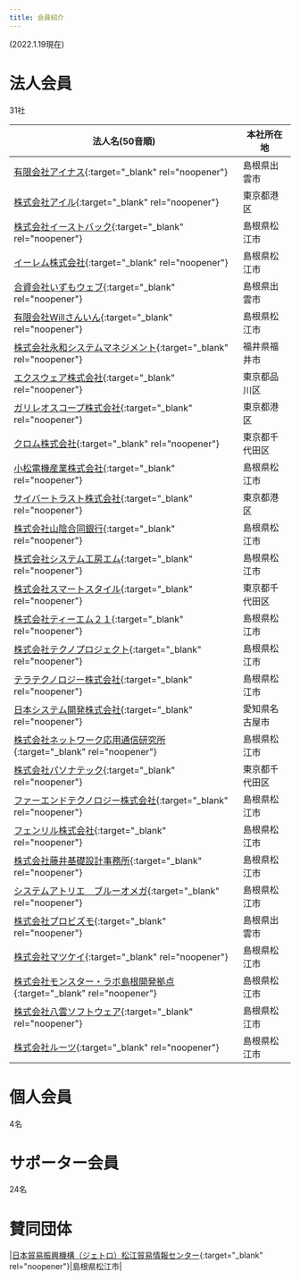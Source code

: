 ```yaml
---
title: 会員紹介
---
```

(2022.1.19現在)  

# 法人会員
31社

|法人名(50音順)|本社所在地|
|---|---|
|[有限会社アイナス](http://www.inas.co.jp/){:target="_blank" rel="noopener"}|島根県出雲市|
|[株式会社アイル](https://www.ill.co.jp/){:target="_blank" rel="noopener"}|東京都港区|
|[株式会社イーストバック](https://www.eastback.co.jp/){:target="_blank" rel="noopener"}|島根県松江市|
|[イーレム株式会社](https://ylem.jp/){:target="_blank" rel="noopener"}|島根県松江市|
|[合資会社いずもウェブ](http://www.izumoweb.com/){:target="_blank" rel="noopener"}|島根県出雲市|
|[有限会社Willさんいん](https://www.will3in.co.jp/){:target="_blank" rel="noopener"}|島根県松江市|
|[株式会社永和システムマネジメント](https://www.esm.co.jp/){:target="_blank" rel="noopener"}|福井県福井市|
|[エクスウェア株式会社](https://www.xware.co.jp/){:target="_blank" rel="noopener"}|東京都品川区|
|[ガリレオスコープ株式会社](http://www.galileoscope.co.jp/){:target="_blank" rel="noopener"}|東京都港区|
|[クロム株式会社](https://www.crom.co.jp/){:target="_blank" rel="noopener"}|東京都千代田区|
|[小松電機産業株式会社](https://www.komatsuelec.co.jp/){:target="_blank" rel="noopener"}|島根県松江市|
|[サイバートラスト株式会社](https://www.cybertrust.co.jp/){:target="_blank" rel="noopener"}|東京都港区|
|[株式会社山陰合同銀行](https://www.gogin.co.jp/){:target="_blank" rel="noopener"}|島根県松江市|
|[株式会社システム工房エム](http://www.kouboum.co.jp/){:target="_blank" rel="noopener"}|島根県松江市|
|[株式会社スマートスタイル](https://www.s-style.co.jp/){:target="_blank" rel="noopener"}|東京都千代田区|
|[株式会社ティーエム２１](http://www.tm-21.com/){:target="_blank" rel="noopener"}|島根県松江市|
|[株式会社テクノプロジェクト](https://www.tpj.co.jp/){:target="_blank" rel="noopener"}|島根県松江市|
|[テラテクノロジー株式会社](https://www.teratech.co.jp/){:target="_blank" rel="noopener"}|島根県松江市|
|[日本システム開発株式会社](https://www.nskint.co.jp/){:target="_blank" rel="noopener"}|愛知県名古屋市|
|[株式会社ネットワーク応用通信研究所](https://www.netlab.jp/){:target="_blank" rel="noopener"}|島根県松江市|
|[株式会社パソナテック](https://www.pasonatech.co.jp/){:target="_blank" rel="noopener"}|東京都千代田区|
|[ファーエンドテクノロジー株式会社](https://www.farend.co.jp/){:target="_blank" rel="noopener"}|島根県松江市|
|[フェンリル株式会社](https://www.fenrir-inc.com/){:target="_blank" rel="noopener"}|島根県松江市|
|[株式会社藤井基礎設計事務所](http://www.fujii-kiso.co.jp/){:target="_blank" rel="noopener"}|島根県松江市|
|[システムアトリエ　ブルーオメガ](https://blueomega.jp/){:target="_blank" rel="noopener"}|島根県松江市|
|[株式会社プロビズモ](https://www.probizmo.co.jp/){:target="_blank" rel="noopener"}|島根県出雲市|
|[株式会社マツケイ](http://www.matsukei.co.jp/){:target="_blank" rel="noopener"}|島根県松江市|
|[株式会社モンスター・ラボ島根開発拠点](https://monstar-lab.com/){:target="_blank" rel="noopener"}|島根県松江市|
|[株式会社八雲ソフトウェア](https://8clouds.co.jp/){:target="_blank" rel="noopener"}|島根県松江市|
|[株式会社ルーツ](http://tokyo-roots.selfip.com/){:target="_blank" rel="noopener"}|島根県松江市|

# 個人会員
4名

# サポーター会員
24名

# 賛同団体

|[日本貿易振興機構（ジェトロ）松江貿易情報センター](https://www.jetro.go.jp/){:target="_blank" rel="noopener"}|島根県松江市|
